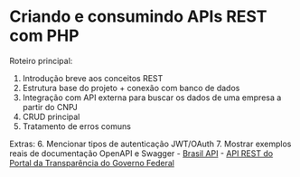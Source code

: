 # Criando e consumindo APIs REST com PHP

Roteiro principal:
1. Introdução breve aos conceitos REST
2. Estrutura base do projeto + conexão com banco de dados
3. Integração com API externa para buscar os dados de uma empresa a partir do CNPJ
4. CRUD principal
5. Tratamento de erros comuns

Extras:
6. Mencionar tipos de autenticação JWT/OAuth
7. Mostrar exemplos reais de documentação OpenAPI e Swagger
    - [Brasil API](https://brasilapi.com.br/docs)
    - [API REST do Portal da Transparência do Governo Federal](https://api.portaldatransparencia.gov.br/swagger-ui/index.html)